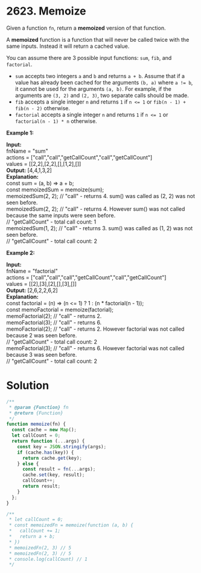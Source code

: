 # 2623. Memoize

Given a function `fn`, return a **memoized** version of that function.

A **memoized** function is a function that will never be called twice with the same inputs. Instead it will return a cached value.

You can assume there are 3 possible input functions: `sum`, `fib`, and `factorial`.

- `sum` accepts two integers `a` and `b` and returns `a + b`. Assume that if a value has already been cached for the arguments `(b, a)` where `a != b`, it cannot be used for the arguments `(a, b)`. For example, if the arguments are `(3, 2)` and `(2, 3)`, two separate calls should be made.
- `fib` accepts a single integer `n` and returns `1` if `n <= 1` or `fib(n - 1) + fib(n - 2)` otherwise.
- `factorial` accepts a single integer `n` and returns `1` if `n <= 1` or `factorial(n - 1) * n` otherwise.

**Example 1:**

**Input:** <br>
fnName = "sum"<br>
actions = ["call","call","getCallCount","call","getCallCount"]<br>
values = [[2,2],[2,2],[],[1,2],[]]<br>
**Output:** [4,4,1,3,2]<br>
**Explanation:**<br>
const sum = (a, b) => a + b;<br>
const memoizedSum = memoize(sum);<br>
memoizedSum(2, 2); // "call" - returns 4. sum() was called as (2, 2) was not seen before.<br>
memoizedSum(2, 2); // "call" - returns 4. However sum() was not called because the same inputs were seen before.<br>
// "getCallCount" - total call count: 1<br>
memoizedSum(1, 2); // "call" - returns 3. sum() was called as (1, 2) was not seen before.<br>
// "getCallCount" - total call count: 2<br>

**Example 2:**

**Input:** <br>
fnName = "factorial"<br>
actions = ["call","call","call","getCallCount","call","getCallCount"]<br>
values = [[2],[3],[2],[],[3],[]]<br>
**Output:** [2,6,2,2,6,2]<br>
**Explanation:**<br>
const factorial = (n) => (n <= 1) ? 1 : (n \* factorial(n - 1));<br>
const memoFactorial = memoize(factorial);<br>
memoFactorial(2); // "call" - returns 2.<br>
memoFactorial(3); // "call" - returns 6.<br>
memoFactorial(2); // "call" - returns 2. However factorial was not called because 2 was seen before.<br>
// "getCallCount" - total call count: 2<br>
memoFactorial(3); // "call" - returns 6. However factorial was not called because 3 was seen before.<br>
// "getCallCount" - total call count: 2<br>

# Solution

```js
/**
 * @param {Function} fn
 * @return {Function}
 */
function memoize(fn) {
  const cache = new Map();
  let callCount = 0;
  return function (...args) {
    const key = JSON.stringify(args);
    if (cache.has(key)) {
      return cache.get(key);
    } else {
      const result = fn(...args);
      cache.set(key, result);
      callCount++;
      return result;
    }
  };
}

/**
 * let callCount = 0;
 * const memoizedFn = memoize(function (a, b) {
 *	 callCount += 1;
 *   return a + b;
 * })
 * memoizedFn(2, 3) // 5
 * memoizedFn(2, 3) // 5
 * console.log(callCount) // 1
 */
```
